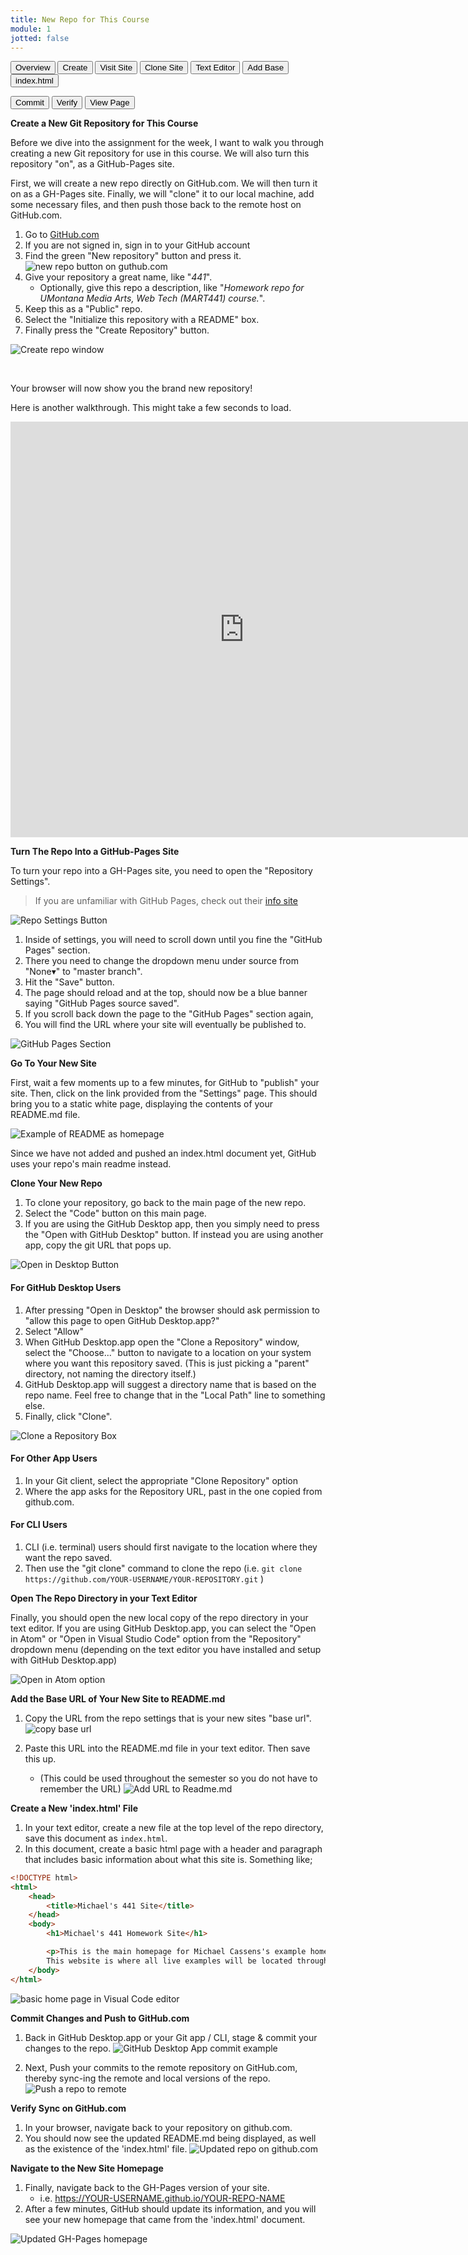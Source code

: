```yaml
---
title: New Repo for This Course
module: 1
jotted: false
---
```


<div class="tab">
  <button class="tablinks active" onclick="openTab(event, 'Overview')">Overview</button>
  <button class="tablinks" onclick="openTab(event, 'Pages')">Create</button>
  <button class="tablinks" onclick="openTab(event, 'Navigate')">Visit Site</button>
  <button class="tablinks" onclick="openTab(event, 'Clone')">Clone Site</button>
    <button class="tablinks" onclick="openTab(event, 'TextEditor')">Text Editor</button>
  <button class="tablinks" onclick="openTab(event, 'Base')">Add Base</button>
  <button class="tablinks" onclick="openTab(event, 'Create')">index.html</button>

  <button class="tablinks" onclick="openTab(event, 'Commit')">Commit</button>
  <button class="tablinks" onclick="openTab(event, 'Verify')">Verify</button>
  <button class="tablinks" onclick="openTab(event, 'NavigatetoSite')">View Page</button>
  
  
</div>

<div id="Overview" class="tabcontent" style="display:block" markdown="1">

**Create a New Git Repository for This Course**

Before we dive into the assignment for the week, I want to walk you through creating a new Git repository for use in this course. We will also turn this repository "on", as a GitHub-Pages site.

First, we will create a new repo directly on GitHub.com. We will then turn it on as a GH-Pages site. Finally, we will "clone" it to our local machine, add some necessary files, and then push those back to the remote host on GitHub.com.

1. Go to [GitHub.com](https://github.com)
2. If you are not signed in, sign in to your GitHub account
3. Find the green "New repository" button and press it.
![new repo button on guthub.com](../imgs/Screen5.png)
4. Give your repository a great name, like "_441_".
    - Optionally, give this repo a description, like "_Homework repo for UMontana Media Arts, Web Tech (MART441) course._".
5. Keep this as a "Public" repo.
6. Select the "Initialize this repository with a README" box.
7. Finally press the "Create Repository" button.

![Create repo window](../imgs/Screen6.png)


<br />

Your browser will now show you the brand new repository!

Here is another walkthrough. This might take a few seconds to load.

<iframe src="https://umontanamediaarts.com/MART341/wp-admin/admin-ajax.php?action=h5p_embed&id=10" width="748" height="665" frameborder="0" allowfullscreen="allowfullscreen"></iframe><script src="https://umontanamediaarts.com/MART341/wp-content/plugins/h5p/h5p-php-library/js/h5p-resizer.js" charset="UTF-8"></script>
</div>

<div id="Pages" class="tabcontent" markdown="1">

**Turn The Repo Into a GitHub-Pages Site**

To turn your repo into a GH-Pages site, you need to open the "Repository Settings".

> If you are unfamiliar with GitHub Pages, check out their [info site](https://pages.github.com)

![Repo Settings Button](../imgs/Screen7.png)

1. Inside of settings, you will need to scroll down until you fine the "GitHub Pages" section.
2. There you need to change the dropdown menu under source from "None▾" to "master branch".
3. Hit the "Save" button.
4. The page should reload and at the top, should now be a blue banner saying "GitHub Pages source saved".
5. If you scroll back down the page to the "GitHub Pages" section again,
6. You will find the URL where your site will eventually be published to.

![GitHub Pages Section](../imgs/Screen8.png)
</div>
<div id="Navigate" class="tabcontent" markdown="1">

**Go To Your New Site**

First, wait a few moments up to a few minutes, for GitHub to "publish" your site. Then, click on the link provided from the "Settings" page. This should bring you to a static white page, displaying the contents of your README.md file.

![Example of README as homepage](../imgs/Screen9.png)

Since we have not added and pushed an index.html document yet, GitHub uses your repo's main readme instead.

</div>
<div id="Clone" class="tabcontent" markdown="1">

**Clone Your New Repo**

1. To clone your repository, go back to the main page of the new repo.
2. Select the "Code" button on this main page.
3. If you are using the GitHub Desktop app, then you simply need to press the "Open with GitHub Desktop" button. If instead you are using another app, copy the git URL that pops up.

![Open in Desktop Button](../imgs/Screen10.png)

#### For GitHub Desktop Users

1. After pressing "Open in Desktop" the browser should ask permission to "allow this page to open GitHub Desktop.app?"
2. Select "Allow"
3. When GitHub Desktop.app open the "Clone a Repository" window, select the "Choose..." button to navigate to a location on your system where you want this repository saved. (This is just picking a "parent" directory, not naming the directory itself.)
4. GitHub Desktop.app will suggest a directory name that is based on the repo name. Feel free to change that in the "Local Path" line to something else.
5. Finally, click "Clone".

![Clone a Repository Box](../imgs/Screen11.png)

#### For Other App Users

1. In your Git client, select the appropriate "Clone Repository" option
2. Where the app asks for the Repository URL, past in the one copied from github.com.

#### For CLI Users

1. CLI (i.e. terminal) users should first navigate to the location where they want the repo saved.
2. Then use the "git clone" command to clone the repo (i.e. `git clone https://github.com/YOUR-USERNAME/YOUR-REPOSITORY.git` )

</div>
<div id="TextEditor" class="tabcontent" markdown="1">

**Open The Repo Directory in your Text Editor**

Finally, you should open the new local copy of the repo directory in your text editor. If you are using GitHub Desktop.app, you can select the "Open in Atom" or "Open in Visual Studio Code" option from the "Repository" dropdown menu (depending on the text editor you have installed and setup with GitHub Desktop.app)

![Open in Atom option](../imgs/Screen12.png)
</div>
<div id="Base" class="tabcontent" markdown="1">

**Add the Base URL of Your New Site to README.md**

1. Copy the URL from the repo settings that is your new sites "base url".
![copy base url](../imgs/Screen13.png)

2. Paste this URL into the README.md file in your text editor. Then save this up.
    - (This could be used throughout the semester so you do not have to remember the URL)
![Add URL to Readme.md](../imgs/Screen14.png)

</div>
<div id="Create" class="tabcontent">
<div class="tabhtml" markdown="1">

**Create a New 'index.html' File**

1. In your text editor, create a new file at the top level of the repo directory, save this document as `index.html`.
2. In this document, create a basic html page with a header and paragraph that includes basic information about what this site is. Something like;

```html
<!DOCTYPE html>
<html>
    <head>
        <title>Michael's 441 Site</title>
    </head>
    <body>
        <h1>Michael's 441 Homework Site</h1>

        <p>This is the main homepage for Michael Cassens's example homework site for mart441. 
        This website is where all live examples will be located throughout the semester.</p>
    </body>
</html>
```

![basic home page in Visual Code editor](../imgs/Screen15.png)
</div>
</div>
<div id="Commit" class="tabcontent" markdown="1">

**Commit Changes and Push to GitHub.com**

1. Back in GitHub Desktop.app or your Git app / CLI, stage & commit your changes to the repo.
![GitHub Desktop App commit example](../imgs/Screen16.png)

2. Next, Push your commits to the remote repository on GitHub.com, thereby sync-ing the remote and local versions of the repo.
![Push a repo to remote](../imgs/Screen17.png)

</div>

<div id="Verify" class="tabcontent" markdown="1">

**Verify Sync on GitHub.com**

1. In your browser, navigate back to your repository on github.com.
2. You should now see the updated README.md being displayed, as well as the existence of the 'index.html' file.
![Updated repo on github.com](../imgs/Screen18.png)
</div>
<div id="NavigatetoSite" class="tabcontent" markdown="1">

**Navigate to the New Site Homepage**

1. Finally, navigate back to the GH-Pages version of your site.
    - i.e. https://YOUR-USERNAME.github.io/YOUR-REPO-NAME
2. After a few minutes, GitHub should update its information, and you will see your new homepage that came from the 'index.html' document.

![Updated GH-Pages homepage](../imgs/Screen19.png)

</div>